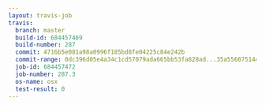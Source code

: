 ```yaml
---
layout: travis-job
travis:
  branch: master
  build-id: 684457469
  build-number: 287
  commit: 4716b5e081a98a0996f185bd8fe04225c84e242b
  commit-range: 0dc396d05e4a34c1cd57079ada665bb53fa828ad...35a556075144e3bc37cd3354fa5ebce75bf772dd
  job-id: 684457472
  job-number: 287.3
  os-name: osx
  test-result: 0
---
```

